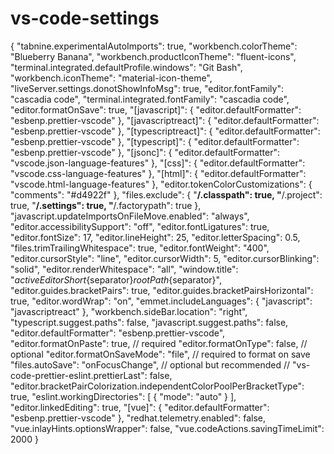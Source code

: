 # vs-code-settings

{
    "tabnine.experimentalAutoImports": true,
    "workbench.colorTheme": "Blueberry Banana",
    "workbench.productIconTheme": "fluent-icons",
    "terminal.integrated.defaultProfile.windows": "Git Bash",
    "workbench.iconTheme": "material-icon-theme",
    "liveServer.settings.donotShowInfoMsg": true,
    "editor.fontFamily": "cascadia code",
    "terminal.integrated.fontFamily": "cascadia code",
    "editor.formatOnSave": true,
    "[javascript]": {
        "editor.defaultFormatter": "esbenp.prettier-vscode"
    },
    "[javascriptreact]": {
        "editor.defaultFormatter": "esbenp.prettier-vscode"
    },
    "[typescriptreact]": {
        "editor.defaultFormatter": "esbenp.prettier-vscode"
    },
    "[typescript]": {
        "editor.defaultFormatter": "esbenp.prettier-vscode"
    },
    "[jsonc]": {
        "editor.defaultFormatter": "vscode.json-language-features"
    },
    "[css]": {
        "editor.defaultFormatter": "vscode.css-language-features"
    },
    "[html]": {
        "editor.defaultFormatter": "vscode.html-language-features"
    },
    "editor.tokenColorCustomizations": {
        "comments": "#d4922f"
    },
    "files.exclude": {
        "**/.classpath": true,
        "**/.project": true,
        "**/.settings": true,
        "**/.factorypath": true
    },
    "javascript.updateImportsOnFileMove.enabled": "always",
    "editor.accessibilitySupport": "off",
    "editor.fontLigatures": true,
    "editor.fontSize": 17,
    "editor.lineHeight": 25,
    "editor.letterSpacing": 0.5,
    "files.trimTrailingWhitespace": true,
    "editor.fontWeight": "400",
    "editor.cursorStyle": "line",
    "editor.cursorWidth": 5,
    "editor.cursorBlinking": "solid",
    "editor.renderWhitespace": "all",
    "window.title": "${activeEditorShort}${separator}${rootPath}${separator}",
    "editor.guides.bracketPairs": true,
    "editor.guides.bracketPairsHorizontal": true,
    "editor.wordWrap": "on",
    "emmet.includeLanguages": {
        "javascript": "javascriptreact"
    },
    "workbench.sideBar.location": "right",
    "typescript.suggest.paths": false,
    "javascript.suggest.paths": false,
    "editor.defaultFormatter": "esbenp.prettier-vscode",
    "editor.formatOnPaste": true, // required
    "editor.formatOnType": false, // optional
    "editor.formatOnSaveMode": "file", // required to format on save
    "files.autoSave": "onFocusChange", // optional but recommended
    // "vs-code-prettier-eslint.prettierLast": false,
    "editor.bracketPairColorization.independentColorPoolPerBracketType": true,
    "eslint.workingDirectories": [
        {
            "mode": "auto"
        }
    ],
    "editor.linkedEditing": true,
    "[vue]": {
        "editor.defaultFormatter": "esbenp.prettier-vscode"
    },
    "redhat.telemetry.enabled": false,
    "vue.inlayHints.optionsWrapper": false,
    "vue.codeActions.savingTimeLimit": 2000
}
